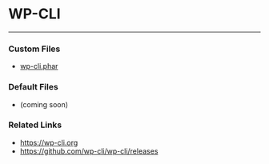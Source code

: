 # WP-CLI

---

### Custom Files

* <a href="wp-cli.phar">wp-cli.phar</a></li>

### Default Files

* (coming soon)

### Related Links

* <a href="https://wp-cli.org">https://wp-cli.org</a>
* <a href="https://github.com/wp-cli/wp-cli/releases">https://github.com/wp-cli/wp-cli/releases</a>
